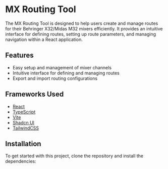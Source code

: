 # MX Routing Tool

The MX Routing Tool is designed to help users create and manage routes for their Behringer X32/Midas M32 mixers efficiently. It provides an intuitive interface for defining routes, setting up route parameters, and managing navigation within a React application.

## Features

- Easy setup and management of mixer channels
- Intuitive interface for defining and managing routes
- Export and import routing configurations

## Frameworks Used

- [React](https://reactjs.org/)
- [TypeScript](https://www.typescriptlang.org/)
- [Vite](https://vitejs.dev/)
- [Shadcn UI](https://shadcn.dev/)
- [TailwindCSS](https://tailwindcss.com/)

## Installation

To get started with this project, clone the repository and install the dependencies:
